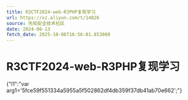 ```yaml
---
title: R3CTF2024-web-R3PHP复现学习
url: https://xz.aliyun.com/t/14826
source: 先知安全技术社区
date: 2024-06-13
fetch_date: 2025-10-06T16:56:01.853080
---
```


# R3CTF2024-web-R3PHP复现学习

{"l1":"var arg1='5fce59f551334a5955a5f502862df4db359f37db41ab70e662';"}